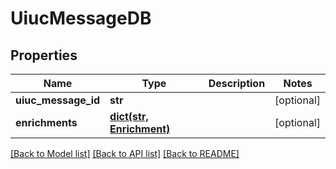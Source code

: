 # UiucMessageDB

## Properties
Name | Type | Description | Notes
------------ | ------------- | ------------- | -------------
**uiuc_message_id** | **str** |  | [optional] 
**enrichments** | [**dict(str, Enrichment)**](Enrichment.md) |  | [optional] 

[[Back to Model list]](../README.md#documentation-for-models) [[Back to API list]](../README.md#documentation-for-api-endpoints) [[Back to README]](../README.md)

